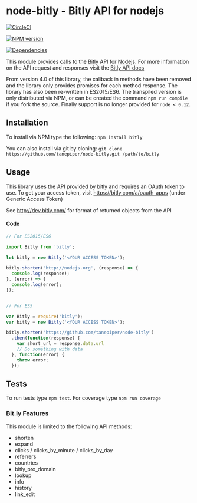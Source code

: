 # node-bitly - Bitly API for nodejs

[![CircleCI](https://circleci.com/gh/tanepiper/node-bitly/tree/refactor.svg?style=svg)](https://circleci.com/gh/tanepiper/node-bitly/tree/refactor)

[![NPM version](https://badge.fury.io/js/bitly.png)](http://badge.fury.io/js/bitly)

[![Dependencies](https://david-dm.org/tanepiper/node-bitly.svg)](https://david-dm.org/tanepiper/node-bitly)

This module provides calls to the [Bitly](http://bitly.com) API for [Nodejs](http://nodejs.org).
For more information on the API request and responses visit the [Bitly API docs](http://dev.bitly.com/api.html)



From version 4.0 of this library, the callback in methods have been removed and the library only provides
promises for each method response.  The library has also been re-written in ES2015/ES6. The transpiled version
is only distributed via NPM, or can be created the command `npm run compile` if you fork the source. Finally
support is no longer provided for `node < 0.12`.

## Installation

To install via NPM type the following: `npm install bitly`

You can also install via git by cloning: `git clone https://github.com/tanepiper/node-bitly.git /path/to/bitly`

## Usage

This library uses the API provided by bitly and requires an OAuth token to use.
To get your access token, visit https://bitly.com/a/oauth_apps (under Generic Access Token)

See http://dev.bitly.com/ for format of returned objects from the API

#### Code

```js
// For ES2015/ES6

import Bitly from 'bitly';

let bitly = new Bitly('<YOUR ACCESS TOKEN>');

bitly.shorten('http://nodejs.org', (response) => {
  console.log(response);
}, (error) => {
  console.log(error);
});


// For ES5

var Bitly = require('bitly');
var bitly = new Bitly('<YOUR ACCESS TOKEN>');

bitly.shorten('https://github.com/tanepiper/node-bitly')
  .then(function(response) {
    var short_url = response.data.url
    // Do something with data
  }, function(error) {
    throw error;
  });
```

## Tests
To run tests type `npm test`. For coverage type `npm run coverage`

### Bit.ly Features

This module is limited to the following API methods:

* shorten
* expand
* clicks / clicks_by_minute / clicks_by_day
* referrers
* countries
* bitly_pro_domain
* lookup
* info
* history
* link_edit
